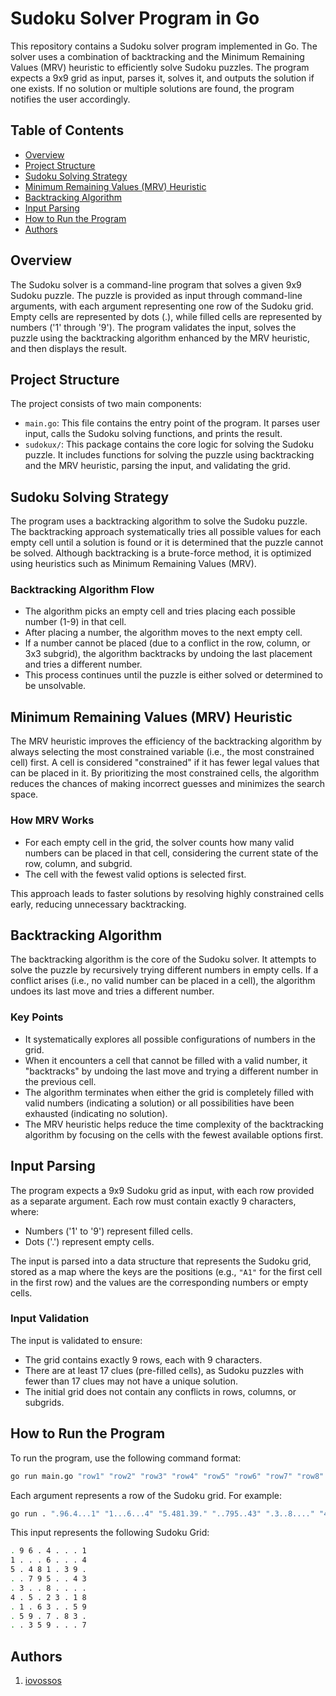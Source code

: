 # Sudoku Solver Program in Go

This repository contains a Sudoku solver program implemented in Go. The solver uses a combination of backtracking and the Minimum Remaining Values (MRV) heuristic to efficiently solve Sudoku puzzles. The program expects a 9x9 grid as input, parses it, solves it, and outputs the solution if one exists. If no solution or multiple solutions are found, the program notifies the user accordingly.

## Table of Contents

- [Overview](#overview)
- [Project Structure](#project-structure)
- [Sudoku Solving Strategy](#sudoku-solving-strategy)
- [Minimum Remaining Values (MRV) Heuristic](#minimum-remaining-values-mrv-heuristic)
- [Backtracking Algorithm](#backtracking-algorithm)
- [Input Parsing](#input-parsing)
- [How to Run the Program](#how-to-run-the-program)
- [Authors](#authors)

## Overview

The Sudoku solver is a command-line program that solves a given 9x9 Sudoku puzzle. The puzzle is provided as input through command-line arguments, with each argument representing one row of the Sudoku grid. Empty cells are represented by dots (.), while filled cells are represented by numbers ('1' through '9'). The program validates the input, solves the puzzle using the backtracking algorithm enhanced by the MRV heuristic, and then displays the result.

## Project Structure

The project consists of two main components:

- `main.go`: This file contains the entry point of the program. It parses user input, calls the Sudoku solving functions, and prints the result.
- `sudokux/`: This package contains the core logic for solving the Sudoku puzzle. It includes functions for solving the puzzle using backtracking and the MRV heuristic, parsing the input, and validating the grid.

## Sudoku Solving Strategy

The program uses a backtracking algorithm to solve the Sudoku puzzle. The backtracking approach systematically tries all possible values for each empty cell until a solution is found or it is determined that the puzzle cannot be solved. Although backtracking is a brute-force method, it is optimized using heuristics such as Minimum Remaining Values (MRV).

### Backtracking Algorithm Flow

- The algorithm picks an empty cell and tries placing each possible number (1-9) in that cell.
- After placing a number, the algorithm moves to the next empty cell.
- If a number cannot be placed (due to a conflict in the row, column, or 3x3 subgrid), the algorithm backtracks by undoing the last placement and tries a different number.
- This process continues until the puzzle is either solved or determined to be unsolvable.

## Minimum Remaining Values (MRV) Heuristic

The MRV heuristic improves the efficiency of the backtracking algorithm by always selecting the most constrained variable (i.e., the most constrained cell) first. A cell is considered "constrained" if it has fewer legal values that can be placed in it. By prioritizing the most constrained cells, the algorithm reduces the chances of making incorrect guesses and minimizes the search space.

### How MRV Works

- For each empty cell in the grid, the solver counts how many valid numbers can be placed in that cell, considering the current state of the row, column, and subgrid.
- The cell with the fewest valid options is selected first.

This approach leads to faster solutions by resolving highly constrained cells early, reducing unnecessary backtracking.

## Backtracking Algorithm

The backtracking algorithm is the core of the Sudoku solver. It attempts to solve the puzzle by recursively trying different numbers in empty cells. If a conflict arises (i.e., no valid number can be placed in a cell), the algorithm undoes its last move and tries a different number.

### Key Points

- It systematically explores all possible configurations of numbers in the grid.
- When it encounters a cell that cannot be filled with a valid number, it "backtracks" by undoing the last move and trying a different number in the previous cell.
- The algorithm terminates when either the grid is completely filled with valid numbers (indicating a solution) or all possibilities have been exhausted (indicating no solution).
- The MRV heuristic helps reduce the time complexity of the backtracking algorithm by focusing on the cells with the fewest available options first.

## Input Parsing

The program expects a 9x9 Sudoku grid as input, with each row provided as a separate argument. Each row must contain exactly 9 characters, where:

- Numbers ('1' to '9') represent filled cells.
- Dots ('.') represent empty cells.

The input is parsed into a data structure that represents the Sudoku grid, stored as a map where the keys are the positions (e.g., `"A1"` for the first cell in the first row) and the values are the corresponding numbers or empty cells.

### Input Validation

The input is validated to ensure:

- The grid contains exactly 9 rows, each with 9 characters.
- There are at least 17 clues (pre-filled cells), as Sudoku puzzles with fewer than 17 clues may not have a unique solution.
- The initial grid does not contain any conflicts in rows, columns, or subgrids.

## How to Run the Program

To run the program, use the following command format:

```bash
go run main.go "row1" "row2" "row3" "row4" "row5" "row6" "row7" "row8" "row9"
```

Each argument represents a row of the Sudoku grid. For example:
```bash
go run . ".96.4...1" "1...6...4" "5.481.39." "..795..43" ".3..8...." "4.5.23.18" ".1.63..59" ".59.7.83." "..359...7"
```
This input represents the following Sudoku Grid: 
```bash
. 9 6 . 4 . . . 1
1 . . . 6 . . . 4
5 . 4 8 1 . 3 9 .
. . 7 9 5 . . 4 3
. 3 . . 8 . . . .
4 . 5 . 2 3 . 1 8
. 1 . 6 3 . . 5 9
. 5 9 . 7 . 8 3 .
. . 3 5 9 . . . 7
```

## Authors

1. [iovossos](https://github.com/iovossos)
